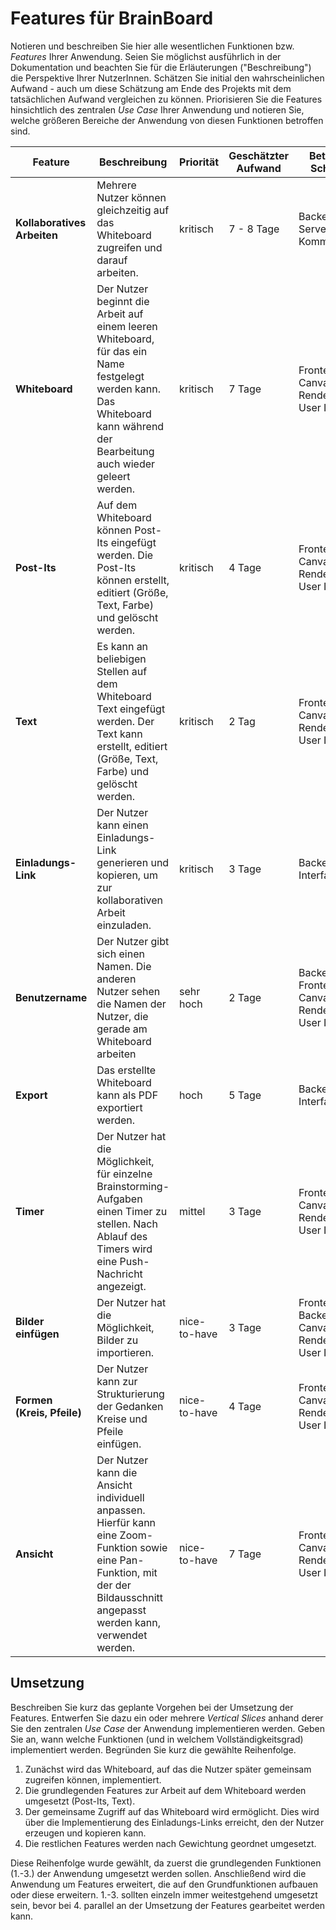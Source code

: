 # Features für BrainBoard

Notieren und beschreiben Sie hier alle wesentlichen Funktionen bzw. *Features* Ihrer Anwendung. Seien Sie möglichst ausführlich in der Dokumentation und beachten Sie für die Erläuterungen ("Beschreibung") die Perspektive Ihrer NutzerInnen. Schätzen Sie initial den wahrscheinlichen Aufwand - auch um diese Schätzung am Ende des Projekts mit dem tatsächlichen Aufwand vergleichen zu können. Priorisieren Sie die Features hinsichtlich des zentralen *Use Case* Ihrer Anwendung und notieren Sie, welche größeren Bereiche der Anwendung von diesen Funktionen betroffen sind.

| Feature | Beschreibung | Priorität | Geschätzter Aufwand | Betroffene Schichten |
|---------|--------------|-----------|--------------------|---------------------|
| **Kollaboratives Arbeiten** | Mehrere Nutzer können gleichzeitig auf das Whiteboard zugreifen und darauf arbeiten. | kritisch | 7 - 8 Tage | Backend, Server-Client-Kommunikation |
| **Whiteboard** | Der Nutzer beginnt die Arbeit auf einem leeren Whiteboard, für das ein Name festgelegt werden kann. Das Whiteboard kann während der Bearbeitung auch wieder geleert werden. | kritisch | 7 Tage | Frontend, Canvas Rendering, User Interface |
| **Post-Its** | Auf dem Whiteboard können Post-Its eingefügt werden. Die Post-Its können erstellt, editiert (Größe, Text, Farbe) und gelöscht werden. | kritisch | 4 Tage | Frontend, Canvas Rendering, User Interface |
| **Text** | Es kann an beliebigen Stellen auf dem Whiteboard Text eingefügt werden. Der Text kann erstellt, editiert (Größe, Text, Farbe) und gelöscht werden. | kritisch | 2 Tag | Frontend, Canvas Rendering, User Interface |
| **Einladungs-Link** | Der Nutzer kann einen Einladungs-Link generieren und kopieren, um zur kollaborativen Arbeit einzuladen. | kritisch | 3 Tage | Backend, User Interface |
| **Benutzername** | Der Nutzer gibt sich einen Namen. Die anderen Nutzer sehen die Namen der Nutzer, die gerade am Whiteboard arbeiten | sehr hoch | 2 Tage | Backend, Frontend, Canvas Rendering, User Interface |
| **Export** | Das erstellte Whiteboard kann als PDF exportiert werden. | hoch | 5 Tage | Backend, User Interface |
| **Timer** | Der Nutzer hat die Möglichkeit, für einzelne Brainstorming-Aufgaben einen Timer zu stellen. Nach Ablauf des Timers wird eine Push-Nachricht angezeigt. | mittel | 3 Tage | Frontend, Canvas Rendering, User Interface |
| **Bilder einfügen** | Der Nutzer hat die Möglichkeit, Bilder zu importieren. | nice-to-have | 3 Tage | Frontend, Backend, Canvas Rendering, User Interface |
| **Formen (Kreis, Pfeile)** | Der Nutzer kann zur Strukturierung der Gedanken Kreise und Pfeile einfügen. | nice-to-have | 4 Tage | Frontend, Canvas Rendering, User Interface |
| **Ansicht** | Der Nutzer kann die Ansicht individuell anpassen. Hierfür kann eine Zoom-Funktion sowie eine Pan-Funktion, mit der der Bildausschnitt angepasst werden kann, verwendet werden. | nice-to-have | 7 Tage | Frontend, Canvas Rendering, User Interface |




## Umsetzung

Beschreiben Sie kurz das geplante Vorgehen bei der Umsetzung der Features. Entwerfen Sie dazu ein oder mehrere *Vertical Slices* anhand derer Sie den zentralen *Use Case* der Anwendung implementieren werden. Geben Sie an, wann welche Funktionen (und in welchem Vollständigkeitsgrad) implementiert werden. Begründen Sie kurz die gewählte Reihenfolge.

1. Zunächst wird das Whiteboard, auf das die Nutzer später gemeinsam zugreifen können, implementiert.
2. Die grundlegenden Features zur Arbeit auf dem Whiteboard werden umgesetzt (Post-Its, Text).
3. Der gemeinsame Zugriff auf das Whiteboard wird ermöglicht. Dies wird über die Implementierung des Einladungs-Links erreicht, den der Nutzer erzeugen und kopieren kann.
4. Die restlichen Features werden nach Gewichtung geordnet umgesetzt.

Diese Reihenfolge wurde gewählt, da zuerst die grundlegenden Funktionen (1.-3.) der Anwendung umgesetzt werden sollen. Anschließend wird die Anwendung um Features erweitert, die auf den Grundfunktionen aufbauen oder diese erweitern. 1.-3. sollten einzeln immer weitestgehend umgesetzt sein, bevor bei 4. parallel an der Umsetzung der Features gearbeitet werden kann.
